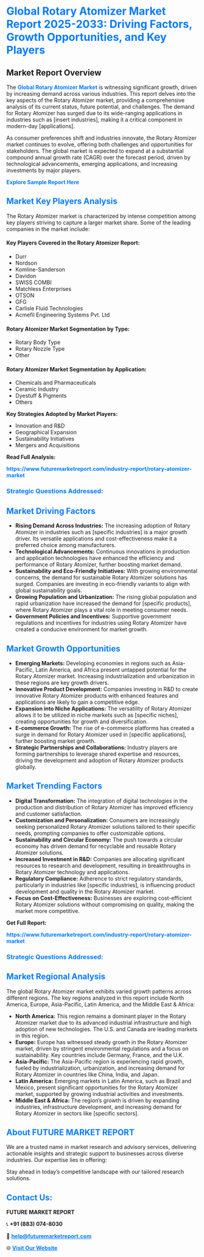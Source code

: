 <h1 style="color: #007BFF;">Global Rotary Atomizer Market Report 2025-2033: Driving Factors, Growth Opportunities, and Key Players</h1>

<section id="overview">
<h2>Market Report Overview</h2>
<p>The <a href="https://www.futuremarketreport.com/industry-report/rotary-atomizer-market" style="color: #007BFF; text-decoration: none;"><strong>Global Rotary Atomizer Market</strong></a> is witnessing significant growth, driven by increasing demand across various industries. This report delves into the key aspects of the Rotary Atomizer market, providing a comprehensive analysis of its current status, future potential, and challenges. The demand for Rotary Atomizer has surged due to its wide-ranging applications in industries such as [insert industries], making it a critical component in modern-day [applications].</p>
<p>As consumer preferences shift and industries innovate, the Rotary Atomizer market continues to evolve, offering both challenges and opportunities for stakeholders. The global market is expected to expand at a substantial compound annual growth rate (CAGR) over the forecast period, driven by technological advancements, emerging applications, and increasing investments by major players.</p>
</section>

<section id="overview">
<p><a href="https://www.futuremarketreport.com/request-sample/reportId=57954" style="color: #007BFF; text-decoration: none;"><strong>Explore Sample Report Here</strong></a></p>
</section>

<section id="key-players">
<h2 style="color: #007BFF;">Market Key Players Analysis</h2>
<p>The Rotary Atomizer market is characterized by intense competition among key players striving to capture a larger market share. Some of the leading companies in the market include:</p>
<h4>Key Players Covered in the Rotary Atomizer Report:</h4>
<ul><li>Durr</li><li>Nordson</li><li>Komline-Sanderson</li><li>Davidon</li><li>SWISS COMBI</li><li>Matchless Enterprises</li><li>OTSON</li><li>GFG</li><li>Carlisle Fluid Technologies</li><li>Acmefil Engineering Systems Pvt. Ltd</li></ul>
<h4>Rotary Atomizer Market Segmentation by Type:</h4>
<ul><li>Rotary Body Type</li><li>Rotary Nozzle Type</li><li>Other</li></ul>

<h4>Rotary Atomizer Market Segmentation by Application:</h4>
<ul><li>Chemicals and Pharmaceuticals</li><li>Ceramic Industry</li><li>Dyestuff &amp; Pigments</li><li>Others</li></ul>
<p><strong>Key Strategies Adopted by Market Players:</strong></p>
<ul>
<li>Innovation and R&D</li>
<li>Geographical Expansion</li>
<li>Sustainability Initiatives</li>
<li>Mergers and Acquisitions</li>
</ul>
</section>

<section>
<p><strong>Read Full Analysis: </strong></p><a href="https://www.futuremarketreport.com/industry-report/rotary-atomizer-market" style="color: #007BFF; text-decoration: none;"><strong>https://www.futuremarketreport.com/industry-report/rotary-atomizer-market</strong></a>
<h3 style="color: #007BFF;">Strategic Questions Addressed:</h3>
</section>

<section id="driving-factors">
<h2 style="color: #007BFF;">Market Driving Factors</h2>
<ul>
<li><strong>Rising Demand Across Industries:</strong> The increasing adoption of Rotary Atomizer in industries such as [specific industries] is a major growth driver. Its versatile applications and cost-effectiveness make it a preferred choice among manufacturers.</li>
<li><strong>Technological Advancements:</strong> Continuous innovations in production and application technologies have enhanced the efficiency and performance of Rotary Atomizer, further boosting market demand.</li>
<li><strong>Sustainability and Eco-Friendly Initiatives:</strong> With growing environmental concerns, the demand for sustainable Rotary Atomizer solutions has surged. Companies are investing in eco-friendly variants to align with global sustainability goals.</li>
<li><strong>Growing Population and Urbanization:</strong> The rising global population and rapid urbanization have increased the demand for [specific products], where Rotary Atomizer plays a vital role in meeting consumer needs.</li>
<li><strong>Government Policies and Incentives:</strong> Supportive government regulations and incentives for industries using Rotary Atomizer have created a conducive environment for market growth.</li>
</ul>
</section>

<section id="growth-opportunities">
<h2 style="color: #007BFF;">Market Growth Opportunities</h2>
<ul>
<li><strong>Emerging Markets:</strong> Developing economies in regions such as Asia-Pacific, Latin America, and Africa present untapped potential for the Rotary Atomizer market. Increasing industrialization and urbanization in these regions are key growth drivers.</li>
<li><strong>Innovative Product Development:</strong> Companies investing in R&D to create innovative Rotary Atomizer products with enhanced features and applications are likely to gain a competitive edge.</li>
<li><strong>Expansion into Niche Applications:</strong> The versatility of Rotary Atomizer allows it to be utilized in niche markets such as [specific niches], creating opportunities for growth and diversification.</li>
<li><strong>E-commerce Growth:</strong> The rise of e-commerce platforms has created a surge in demand for Rotary Atomizer used in [specific applications], further boosting market growth.</li>
<li><strong>Strategic Partnerships and Collaborations:</strong> Industry players are forming partnerships to leverage shared expertise and resources, driving the development and adoption of Rotary Atomizer products globally.</li>
</ul>
</section>

<section id="trending-factors">
<h2 style="color: #007BFF;">Market Trending Factors</h2>
<ul>
<li><strong>Digital Transformation:</strong> The integration of digital technologies in the production and distribution of Rotary Atomizer has improved efficiency and customer satisfaction.</li>
<li><strong>Customization and Personalization:</strong> Consumers are increasingly seeking personalized Rotary Atomizer solutions tailored to their specific needs, prompting companies to offer customizable options.</li>
<li><strong>Sustainability and Circular Economy:</strong> The push towards a circular economy has driven demand for recyclable and reusable Rotary Atomizer solutions.</li>
<li><strong>Increased Investment in R&D:</strong> Companies are allocating significant resources to research and development, resulting in breakthroughs in Rotary Atomizer technology and applications.</li>
<li><strong>Regulatory Compliance:</strong> Adherence to strict regulatory standards, particularly in industries like [specific industries], is influencing product development and quality in the Rotary Atomizer market.</li>
<li><strong>Focus on Cost-Effectiveness:</strong> Businesses are exploring cost-efficient Rotary Atomizer solutions without compromising on quality, making the market more competitive.</li>
</ul>
</section>

<section>
<p><strong>Get Full Report: </strong></p><a href="https://www.futuremarketreport.com/industry-report/rotary-atomizer-market" style="color: #007BFF; text-decoration: none;"><strong>https://www.futuremarketreport.com/industry-report/rotary-atomizer-market</strong></a>
<h3 style="color: #007BFF;">Strategic Questions Addressed:</h3>
</section>


<section id="regional-analysis">
<h2 style="color: #007BFF;">Market Regional Analysis</h2>
<p>The global Rotary Atomizer market exhibits varied growth patterns across different regions. The key regions analyzed in this report include North America, Europe, Asia-Pacific, Latin America, and the Middle East & Africa:</p>
<ul>
<li><strong>North America:</strong> This region remains a dominant player in the Rotary Atomizer market due to its advanced industrial infrastructure and high adoption of new technologies. The U.S. and Canada are leading markets in this region.</li>
<li><strong>Europe:</strong> Europe has witnessed steady growth in the Rotary Atomizer market, driven by stringent environmental regulations and a focus on sustainability. Key countries include Germany, France, and the U.K.</li>
<li><strong>Asia-Pacific:</strong> The Asia-Pacific region is experiencing rapid growth, fueled by industrialization, urbanization, and increasing demand for Rotary Atomizer in countries like China, India, and Japan.</li>
<li><strong>Latin America:</strong> Emerging markets in Latin America, such as Brazil and Mexico, present significant opportunities for the Rotary Atomizer market, supported by growing industrial activities and investments.</li>
<li><strong>Middle East & Africa:</strong> The region’s growth is driven by expanding industries, infrastructure development, and increasing demand for Rotary Atomizer in sectors like [specific sectors].</li>
</ul>
</section>

<footer>
<h2 style="color: #007BFF;">About FUTURE MARKET REPORT</h2>
<p>We are a trusted name in market research and advisory services, delivering actionable insights and strategic support to businesses across diverse industries. Our expertise lies in offering:</p>

<p>Stay ahead in today’s competitive landscape with our tailored research solutions.</p>

<h2 style="color: #007BFF;">Contact Us:</h2>
<p><strong>FUTURE MARKET REPORT</strong></p>
<p>📞 <strong>+91 (883) 074-8030</strong></p>
<p>📧 <strong><a href="mailto:help@futuremarketreport.com" style="color: #007BFF;">help@futuremarketreport.com</a></strong></p>
<p>🌐 <strong><a href="https://www.futuremarketreport.com/" style="color: #007BFF;">Visit Our Website</a></strong></p>
</footer>